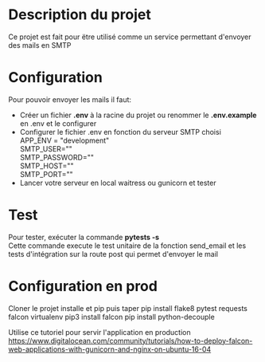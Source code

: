 # Description du projet
Ce projet est fait pour ëtre utilisé comme un service permettant d'envoyer des mails en SMTP

# Configuration
Pour pouvoir envoyer les mails il faut:
- Créer un fichier __.env__ à la racine du projet ou renommer le __.env.example__ en .env et le configurer
- Configurer le fichier .env en fonction du serveur SMTP choisi<br>
    APP_ENV = "development"<br>
    SMTP_USER=""<br>
    SMTP_PASSWORD=""<br>
    SMTP_HOST=""<br>
    SMTP_PORT=""<br>
- Lancer votre serveur en local waitress ou gunicorn et tester
  
# Test
Pour tester, exécuter la commande __pytests -s__<br>
Cette commande execute le test unitaire de la fonction send_email et les tests d'intégration sur la route post qui permet d'envoyer le mail
  

# Configuration en prod
Cloner le projet
installe et pip
puis taper pip install flake8 pytest requests falcon virtualenv 
pip3 install falcon
pip install python-decouple

Utilise ce tutoriel pour servir l'application en production
https://www.digitalocean.com/community/tutorials/how-to-deploy-falcon-web-applications-with-gunicorn-and-nginx-on-ubuntu-16-04